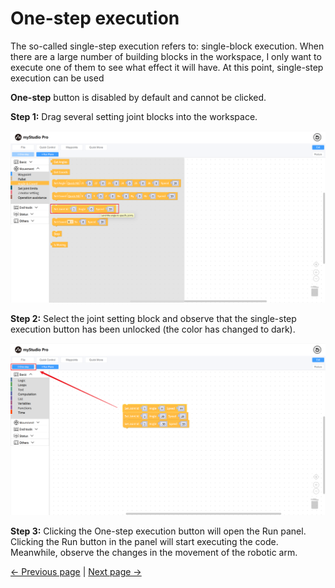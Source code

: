 # One-step execution

The so-called single-step execution refers to: single-block execution. When there are a large number of building blocks in the workspace, I only want to execute one of them to see what effect it will have. At this point, single-step execution can be used

**One-step** button is disabled by default and cannot be clicked.

**Step 1:** Drag several setting joint blocks into the workspace.

<img src="../../../../resources/3-FunctionsAndApplications/6.developmentGuide/myStudio/blockly/singleStep1.png" />


**Step 2:** Select the joint setting block and observe that the single-step execution button has been unlocked (the color has changed to dark).

<img src="../../../../resources/3-FunctionsAndApplications/6.developmentGuide/myStudio/blockly/singleStep2.png" />

**Step 3:** Clicking the One-step execution button will open the Run panel. Clicking the Run button in the panel will start executing the code. Meanwhile, observe the changes in the movement of the robotic arm.


[← Previous page](./6.5.5.6-useCoords.md) | [Next page →](./6.5.5.8-program.md)